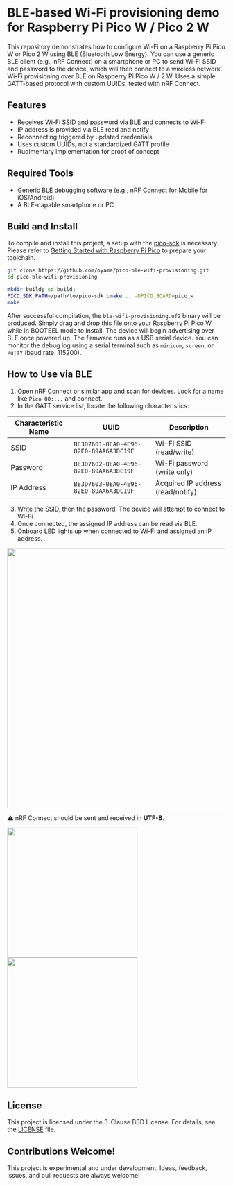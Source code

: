 # BLE-based Wi-Fi provisioning demo for Raspberry Pi Pico W / Pico 2 W

This repository demonstrates how to configure Wi-Fi on a Raspberry Pi Pico W or Pico 2 W using BLE (Bluetooth Low Energy). You can use a generic BLE client (e.g., nRF Connect) on a smartphone or PC to send Wi-Fi SSID and password to the device, which will then connect to a wireless network.
Wi-Fi provisioning over BLE on Raspberry Pi Pico W / 2 W. Uses a simple GATT-based protocol with custom UUIDs, tested with nRF Connect.

## Features

- Receives Wi-Fi SSID and password via BLE and connects to Wi-Fi
- IP address is provided via BLE read and notify
- Reconnecting triggered by updated credentials
- Uses custom UUIDs, not a standardized GATT profile
- Rudimentary implementation for proof of concept

## Required Tools

- Generic BLE debugging software (e.g., [nRF Connect for Mobile](https://www.nordicsemi.com/Products/Development-tools/nRF-Connect-for-mobile) for iOS/Android)
- A BLE-capable smartphone or PC

## Build and Install

To compile and install this project, a setup with the [pico-sdk](https://github.com/raspberrypi/pico-sdk) is necessary. Please refer to [Getting Started with Raspberry Pi Pico](https://datasheets.raspberrypi.com/pico/getting-started-with-pico.pdf) to prepare your toolchain.

```bash
git clone https://github.com/oyama/pico-ble-wifi-provisioning.git
cd pico-ble-wifi-provisioning

mkdir build; cd build;
PICO_SDK_PATH=/path/to/pico-sdk cmake .. -DPICO_BOARD=pico_w
make
```
After successful compilation, the `ble-wifi-provisioning.uf2` binary will be produced. Simply drag and drop this file onto your Raspberry Pi Pico W while in BOOTSEL mode to install.
The device will begin advertising over BLE once powered up.
The firmware runs as a USB serial device. You can monitor the debug log using a serial terminal such as `minicom`, `screen`, or `PuTTY` (baud rate: 115200).

## How to Use via BLE

1. Open nRF Connect or similar app and scan for devices. Look for a name like `Pico 00:...` and connect.
2. In the GATT service list, locate the following characteristics:

| Characteristic Name | UUID                                   | Description                       |
|---------------------|----------------------------------------|-----------------------------------|
| SSID                | `BE3D7601-0EA0-4E96-82E0-89AA6A3DC19F` | Wi-Fi SSID (read/write)           |
| Password            | `BE3D7602-0EA0-4E96-82E0-89AA6A3DC19F` | Wi-Fi password (write only)       |
| IP Address          | `BE3D7603-0EA0-4E96-82E0-89AA6A3DC19F` | Acquired IP address (read/notify) |

3. Write the SSID, then the password. The device will attempt to connect to Wi-Fi.
4. Once connected, the assigned IP address can be read via BLE.
5. Onboard LED lights up when connected to Wi-Fi and assigned an IP address.

<img width="600" src="https://github.com/user-attachments/assets/3e531891-1d37-45b0-88c0-902c376f5c52" />

⚠️  nRF Connect should be sent and received in **UTF-8**.

<img src="https://github.com/user-attachments/assets/6f93441c-f8b3-4805-bc2c-b6a5e4bc41f8" width=300/>

<img src="https://github.com/user-attachments/assets/61f2fa72-e977-499d-b522-48bc87be769a" width=300/>



## License

This project is licensed under the 3-Clause BSD License. For details, see the [LICENSE](LICENSE.md) file.

## Contributions Welcome!

This project is experimental and under development. Ideas, feedback, issues, and pull requests are always welcome!
